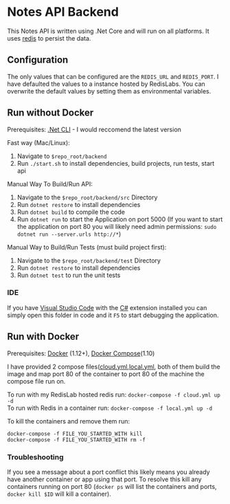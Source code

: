 # Notes API Backend  
This Notes API is written using .Net Core and will run on all platforms. It uses [redis](https://redis.io/) to persist the data.  

## Configuration  
The only values that can be configured are the `REDIS_URL` and `REDIS_PORT`. I have defaulted the values to a instance hosted by RedisLabs. 
You can overwrite the default values by setting them as environmental variables.  

## Run without Docker  
Prerequisites: [.Net CLI](https://www.microsoft.com/net/core) - I would reccomend the latest version  
  
Fast way (Mac/Linux):  
1. Navigate to `$repo_root/backend`  
2. Run `./start.sh` to install dependencies, build projects, run tests, start api

Manual Way To Build/Run API:   
1. Navigate to the `$repo_root/backend/src` Directory  
2. Run `dotnet restore` to install dependencies  
3. Run `dotnet build` to compile the code  
4. Run `dotnet run` to start the Application on port 5000 (If you want to start the application on port 80 you will likely need admin permissions: `sudo dotnet run --server.urls http://*`)  

Manual Way to Build/Run Tests (must build project first):  
1. Navigate to the `$repo_root/backend/test` Directory  
2. Run `dotnet restore` to install dependencies  
3. Run `dotnet test` to run the unit tests  

### IDE  
If you have [Visual Studio Code](http://code.visualstudio.com/) with the [C#](https://marketplace.visualstudio.com/items?itemName=ms-vscode.csharp) 
extension installed you can simply open this folder in code and it `F5` to start debugging the application.  

## Run with Docker  
Prerequisites: [Docker](https://docs.docker.com/engine/installation/) (1.12+), [Docker Compose](https://github.com/docker/compose/releases)(1.10)  

I have provided 2 compose files([cloud.yml](./cloud.yml),[local.yml](./local.yml), both of them build the image and map port 80 of the container to port 80 of the machine the compose file run on. 

To run with my RedisLab hosted redis run: `docker-compose -f cloud.yml up -d`  
To run with Redis in a container run: `docker-compose -f local.yml up -d`  

To kill the containers and remove them run:  
```
docker-compose -f FILE_YOU_STARTED_WITH kill  
docker-compose -f FILE_YOU_STARTED_WITH rm -f
```  

### Troubleshooting  
If you see a message about a port conflict this likely means you already have another container or app using that port. 
To resolve this kill any containers running on port 80 (`docker ps` will list the containers and ports, `docker kill $ID` will kill a container).  
